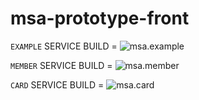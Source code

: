 # msa-prototype-front

`EXAMPLE` SERVICE BUILD = ![msa.example](https://codebuild.ap-northeast-2.amazonaws.com/badges?uuid=eyJlbmNyeXB0ZWREYXRhIjoiYXNBekdCZ2hRMFpjN2czdmRYcjRBeUJKU1Jhb256UHNHY3JHanI0NmN0aVhULzVmd2E5WXJxYmNmNlRBZ0RtZWU0UDFvR3RiSXhrZzRQUnRSRFhRbTFvPSIsIml2UGFyYW1ldGVyU3BlYyI6Ink0SzhZN1NOR3FzTHVBaUMiLCJtYXRlcmlhbFNldFNlcmlhbCI6MX0%3D&branch=master)

`MEMBER` SERVICE BUILD = ![msa.member](https://codebuild.ap-northeast-2.amazonaws.com/badges?uuid=eyJlbmNyeXB0ZWREYXRhIjoiMkJzMkFIeVVnY3N3bXVESHU1TXlTRm9teFlvTHJUUTlPUGZsWGkySk95RDNUSUV0QVRjV0k5MStackJETCtFZFRFd0tFSFZhOWd5VDh5THJCQTd4RlNnPSIsIml2UGFyYW1ldGVyU3BlYyI6Im9GL1RjdG9UdWU1ZUtSZ2wiLCJtYXRlcmlhbFNldFNlcmlhbCI6MX0%3D&branch=master)

`CARD` SERVICE BUILD = ![msa.card](https://codebuild.ap-northeast-2.amazonaws.com/badges?uuid=eyJlbmNyeXB0ZWREYXRhIjoieGZVdkZRUWVlSUV0d3RIL1dLcUJPUmtQdzR6T2VTZzNMaUFKdmZkVlpFd01KNERLZ0orVVF5Tm5hVTZUcUVGVjF4NExaUUtDTjFkcUdYSnpCNjZ1TDg0PSIsIml2UGFyYW1ldGVyU3BlYyI6IjIvWFZ3ckNrbGJsNDZCdm8iLCJtYXRlcmlhbFNldFNlcmlhbCI6MX0%3D&branch=master)
